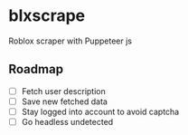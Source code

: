# blxscrape
Roblox scraper with Puppeteer js

## Roadmap

- [ ] Fetch user description
- [ ] Save new fetched data
- [ ] Stay logged into account to avoid captcha
- [ ] Go headless undetected
